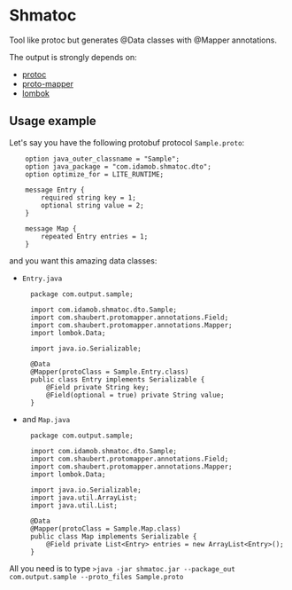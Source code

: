 Shmatoc
=======

Tool like protoc but generates @Data classes with @Mapper annotations.

The output is strongly depends on:
* [protoc](https://code.google.com/p/protobuf/)
* [proto-mapper](https://github.com/idamobile/proto-mapper)
* [lombok](http://projectlombok.org)

Usage example
-------------

Let's say you have the following protobuf protocol `Sample.proto`:

        option java_outer_classname = "Sample";
        option java_package = "com.idamob.shmatoc.dto";
        option optimize_for = LITE_RUNTIME;
        
        message Entry {
            required string key = 1;
            optional string value = 2;
        }
        
        message Map {
            repeated Entry entries = 1;
        }
        
and you want this amazing data classes:
* `Entry.java`

        package com.output.sample;

        import com.idamob.shmatoc.dto.Sample;
        import com.shaubert.protomapper.annotations.Field;
        import com.shaubert.protomapper.annotations.Mapper;
        import lombok.Data;
        
        import java.io.Serializable;
        
        @Data
        @Mapper(protoClass = Sample.Entry.class)
        public class Entry implements Serializable {
            @Field private String key;
            @Field(optional = true) private String value;
        }

* and `Map.java`

        package com.output.sample;
        
        import com.idamob.shmatoc.dto.Sample;
        import com.shaubert.protomapper.annotations.Field;
        import com.shaubert.protomapper.annotations.Mapper;
        import lombok.Data;
        
        import java.io.Serializable;
        import java.util.ArrayList;
        import java.util.List;
        
        @Data
        @Mapper(protoClass = Sample.Map.class)
        public class Map implements Serializable {
            @Field private List<Entry> entries = new ArrayList<Entry>();
        }

All you need is to type `>java -jar shmatoc.jar --package_out com.output.sample --proto_files Sample.proto`
